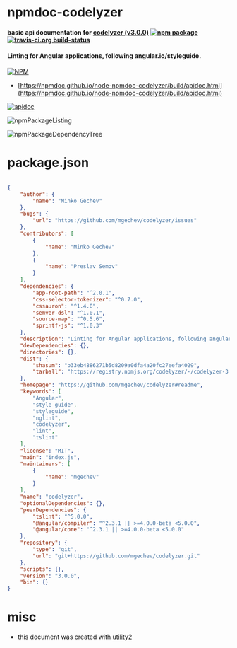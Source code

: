 # npmdoc-codelyzer

#### basic api documentation for  [codelyzer (v3.0.0)](https://github.com/mgechev/codelyzer#readme)  [![npm package](https://img.shields.io/npm/v/npmdoc-codelyzer.svg?style=flat-square)](https://www.npmjs.org/package/npmdoc-codelyzer) [![travis-ci.org build-status](https://api.travis-ci.org/npmdoc/node-npmdoc-codelyzer.svg)](https://travis-ci.org/npmdoc/node-npmdoc-codelyzer)

#### Linting for Angular applications, following angular.io/styleguide.

[![NPM](https://nodei.co/npm/codelyzer.png?downloads=true&downloadRank=true&stars=true)](https://www.npmjs.com/package/codelyzer)

- [https://npmdoc.github.io/node-npmdoc-codelyzer/build/apidoc.html](https://npmdoc.github.io/node-npmdoc-codelyzer/build/apidoc.html)

[![apidoc](https://npmdoc.github.io/node-npmdoc-codelyzer/build/screenCapture.buildCi.browser.%252Ftmp%252Fbuild%252Fapidoc.html.png)](https://npmdoc.github.io/node-npmdoc-codelyzer/build/apidoc.html)

![npmPackageListing](https://npmdoc.github.io/node-npmdoc-codelyzer/build/screenCapture.npmPackageListing.svg)

![npmPackageDependencyTree](https://npmdoc.github.io/node-npmdoc-codelyzer/build/screenCapture.npmPackageDependencyTree.svg)



# package.json

```json

{
    "author": {
        "name": "Minko Gechev"
    },
    "bugs": {
        "url": "https://github.com/mgechev/codelyzer/issues"
    },
    "contributors": [
        {
            "name": "Minko Gechev"
        },
        {
            "name": "Preslav Semov"
        }
    ],
    "dependencies": {
        "app-root-path": "^2.0.1",
        "css-selector-tokenizer": "^0.7.0",
        "cssauron": "^1.4.0",
        "semver-dsl": "^1.0.1",
        "source-map": "^0.5.6",
        "sprintf-js": "^1.0.3"
    },
    "description": "Linting for Angular applications, following angular.io/styleguide.",
    "devDependencies": {},
    "directories": {},
    "dist": {
        "shasum": "b33eb4886271b5d8209a0dfa4a20fc27eefa4029",
        "tarball": "https://registry.npmjs.org/codelyzer/-/codelyzer-3.0.0.tgz"
    },
    "homepage": "https://github.com/mgechev/codelyzer#readme",
    "keywords": [
        "Angular",
        "style guide",
        "styleguide",
        "nglint",
        "codelyzer",
        "lint",
        "tslint"
    ],
    "license": "MIT",
    "main": "index.js",
    "maintainers": [
        {
            "name": "mgechev"
        }
    ],
    "name": "codelyzer",
    "optionalDependencies": {},
    "peerDependencies": {
        "tslint": "^5.0.0",
        "@angular/compiler": "^2.3.1 || >=4.0.0-beta <5.0.0",
        "@angular/core": "^2.3.1 || >=4.0.0-beta <5.0.0"
    },
    "repository": {
        "type": "git",
        "url": "git+https://github.com/mgechev/codelyzer.git"
    },
    "scripts": {},
    "version": "3.0.0",
    "bin": {}
}
```



# misc
- this document was created with [utility2](https://github.com/kaizhu256/node-utility2)
